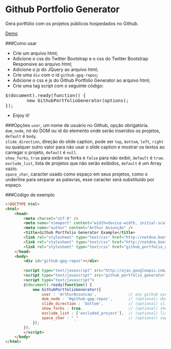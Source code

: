 Github Portfolio Generator
==========================

Gera portfólio com os projetos públicos hospedados no Github.

[Demo](http://github.arthurassuncao.com)

###Como usar
* Crie um arquivo html;
* Adicione o css do Twitter Bootstrap e o css do Twitter Bootstrap Responsive ao arquivo html;
* Adicione o js do JQuery ao arquivo html;
* Crie uma `div` com o id `github-gpg-repos`;
* Adicione o css e js do Github Portfolio Generator ao arquivo html;
* Crie uma tag script com o seguinte código:
<pre>
$(document).ready(function() {
        new GithubPortfolioGenerator(options);
});
</pre>
* Enjoy it!

###Opções
`user`, um nome de usuário no Github, opção obrigatória.<br>
`dom_node`, nó do DOM ou id do elemento onde serão inseridos os projetos, `default` é `body`.<br>
`slide_direction`, direção do slide caption, pode ser `top`, `bottom`, `left`, `right` ou qualquer outro valor para não usar o slide caption e mostrar os textos ao carregar o projeto, `default` é `null`.<br>
`show_forks`, `true` para exibir os forks e `false` para não exibir, `default` é `true`.<br>
`exclude_list`, lista de projetos que não serão exibidos, `default` é um Array vazio.<br>
`space_char`, caracter usado como espaço em seus projetos, como o underline para serparar as palavras, esse caracter será substituido por espaço.

###Código de exemplo
```html
<!DOCTYPE html>
<html>
    <head>
        <meta charset="utf-8" />
        <meta name="viewport" content="width=device-width, initial-scale=1.0" />
        <meta name="author" content="Arthur Assunção" />
        <title>Github Portfolio Generator Example</title>
        <link rel="stylesheet" type="text/css" href="http://netdna.bootstrapcdn.com/twitter-bootstrap/2.3.1/css/bootstrap.min.css" />
        <link rel="stylesheet" type="text/css" href="http://netdna.bootstrapcdn.com/twitter-bootstrap/2.3.1/css/bootstrap-responsive.min.css" />
        <link rel="stylesheet" type="text/css" href="github_portfolio_generator.css" />
    </head>
    <body>
        <div id="github-gpg-repos"></div>
        
        <script type="text/javascript" src="http://ajax.googleapis.com/ajax/libs/jquery/1.9.1/jquery.min.js"></script>
        <script type="text/javascript" src="github_portfolio_generator.js"></script>
        <script type="text/javascript">
        $(document).ready(function() {
            new GithubPortfolioGenerator({
                user : 'ArthurAssuncao',              // any github username
                dom_node : '#github-gpg-repos',       // (optional) dom_node to attach to or element id, body by default
                slide_direction : 'bottom',           // (optional) slide direction, null by default
                show_forks : true,                    // (optional) show forked repos, true by default
                exclude_list : ['excluded_project'],  // (optional) list excluded repos
                space_char : "_"                      // (optional) separator character, it's substituted by space
            });
        });
        </script>
    </body>
</html>
```
